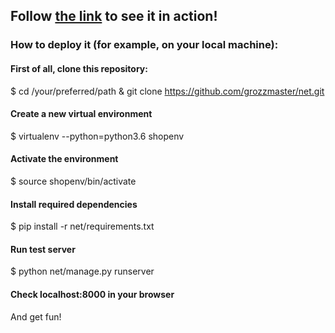 ## Follow [the link](http://grozzmaster.pythonanywhere.com) to see it in action!

### How to deploy it (for example, on your local machine):

#### First of all, clone this repository:
$ cd /your/preferred/path & git clone https://github.com/grozzmaster/net.git

#### Create a new virtual environment
$ virtualenv --python=python3.6 shopenv

#### Activate the environment
$ source shopenv/bin/activate

#### Install required dependencies
$ pip install -r net/requirements.txt

#### Run test server
$ python net/manage.py runserver

#### Check localhost:8000 in your browser
And get fun!


